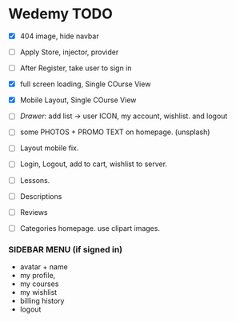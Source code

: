 # Wedemy TODO

- [x] 404 image, hide navbar
- [ ] Apply Store, injector, provider
- [ ] After Register, take user to sign in
- [x] full screen loading, Single COurse View
- [x] Mobile Layout, Single COurse View
- [ ] _Drawer_:  add list -> user ICON, my account, wishlist. and logout
- [ ] some PHOTOS + PROMO TEXT on homepage. (unsplash)
- [ ] Layout mobile fix.
- [ ] Login, Logout, add to cart, wishlist to server.
- [ ] Lessons.
- [ ] Descriptions
- [ ] Reviews
- [ ] Categories homepage. use clipart images.


### SIDEBAR MENU (if signed in)
- avatar + name
- my profile,
- my courses
- my wishlist
- billing history
- logout
